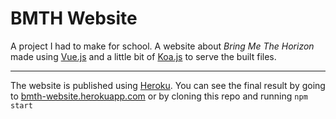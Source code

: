 # BMTH Website

A project I had to make for school.
A website about _Bring Me The Horizon_ made using [Vue.js](https://vuejs.org/) and a little bit of [Koa.js](http://koajs.com/) to serve the built files.

---

The website is published using [Heroku](https://www.heroku.com).
You can see the final result by going to [bmth-website.herokuapp.com](http://bmth-website.herokuapp.com/#/) or by cloning this repo and running ```npm start```
